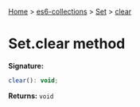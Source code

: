 [Home](./index) &gt; [es6-collections](es6-collections.md) &gt; [Set](es6-collections.set.md) &gt; [clear](es6-collections.set.clear.md)

# Set.clear method


**Signature:**
```javascript
clear(): void;
```
**Returns:** `void`

